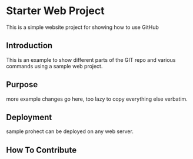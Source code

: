 # Starter Web Project

This is a simple website project for showing how to use GitHub

## Introduction

This is an example to show different parts of the GIT repo and various commands using a sample web project.

## Purpose

more example changes go here, too lazy to copy everything else verbatim.

## Deployment

sample prohect can be deployed on any web server.

## How To Contribute
